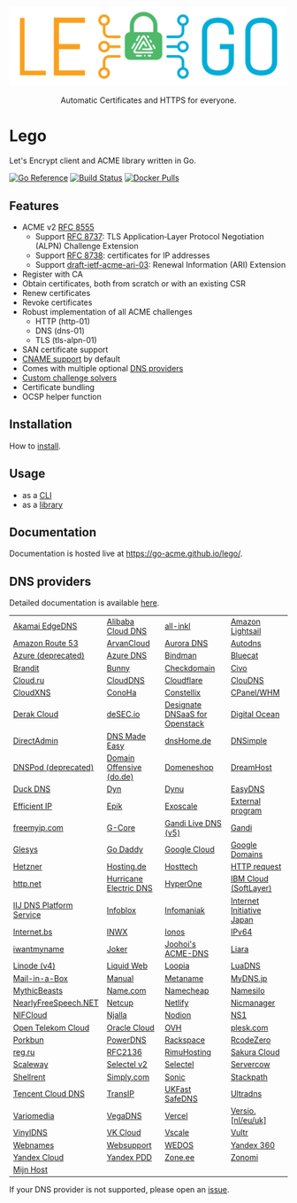 <div align="center">
  <img alt="lego logo" src="./docs/static/images/lego-logo.min.svg">
  <p>Automatic Certificates and HTTPS for everyone.</p>
</div>

# Lego

Let's Encrypt client and ACME library written in Go.

[![Go Reference](https://pkg.go.dev/badge/github.com/go-acme/lego/v4.svg)](https://pkg.go.dev/github.com/go-acme/lego/v4)
[![Build Status](https://github.com//go-acme/lego/workflows/Main/badge.svg?branch=master)](https://github.com//go-acme/lego/actions)
[![Docker Pulls](https://img.shields.io/docker/pulls/goacme/lego.svg)](https://hub.docker.com/r/goacme/lego/)

## Features

- ACME v2 [RFC 8555](https://www.rfc-editor.org/rfc/rfc8555.html)
  - Support [RFC 8737](https://www.rfc-editor.org/rfc/rfc8737.html): TLS Application‑Layer Protocol Negotiation (ALPN) Challenge Extension
  - Support [RFC 8738](https://www.rfc-editor.org/rfc/rfc8738.html): certificates for IP addresses
  - Support [draft-ietf-acme-ari-03](https://datatracker.ietf.org/doc/draft-ietf-acme-ari/): Renewal Information (ARI) Extension
- Register with CA
- Obtain certificates, both from scratch or with an existing CSR
- Renew certificates
- Revoke certificates
- Robust implementation of all ACME challenges
  - HTTP (http-01)
  - DNS (dns-01)
  - TLS (tls-alpn-01)
- SAN certificate support
- [CNAME support](https://letsencrypt.org/2019/10/09/onboarding-your-customers-with-lets-encrypt-and-acme.html) by default
- Comes with multiple optional [DNS providers](https://go-acme.github.io/lego/dns)
- [Custom challenge solvers](https://go-acme.github.io/lego/usage/library/writing-a-challenge-solver/)
- Certificate bundling
- OCSP helper function

## Installation

How to [install](https://go-acme.github.io/lego/installation/).

## Usage

- as a [CLI](https://go-acme.github.io/lego/usage/cli)
- as a [library](https://go-acme.github.io/lego/usage/library)

## Documentation

Documentation is hosted live at https://go-acme.github.io/lego/.

## DNS providers

Detailed documentation is available [here](https://go-acme.github.io/lego/dns).

<!-- START DNS PROVIDERS LIST -->

|                                                                              |                                                                         |                                                                                 |                                                                       |
| ---------------------------------------------------------------------------- | ----------------------------------------------------------------------- | ------------------------------------------------------------------------------- | --------------------------------------------------------------------- |
| [Akamai EdgeDNS](https://go-acme.github.io/lego/dns/edgedns/)                | [Alibaba Cloud DNS](https://go-acme.github.io/lego/dns/alidns/)         | [all-inkl](https://go-acme.github.io/lego/dns/allinkl/)                         | [Amazon Lightsail](https://go-acme.github.io/lego/dns/lightsail/)     |
| [Amazon Route 53](https://go-acme.github.io/lego/dns/route53/)               | [ArvanCloud](https://go-acme.github.io/lego/dns/arvancloud/)            | [Aurora DNS](https://go-acme.github.io/lego/dns/auroradns/)                     | [Autodns](https://go-acme.github.io/lego/dns/autodns/)                |
| [Azure (deprecated)](https://go-acme.github.io/lego/dns/azure/)              | [Azure DNS](https://go-acme.github.io/lego/dns/azuredns/)               | [Bindman](https://go-acme.github.io/lego/dns/bindman/)                          | [Bluecat](https://go-acme.github.io/lego/dns/bluecat/)                |
| [Brandit](https://go-acme.github.io/lego/dns/brandit/)                       | [Bunny](https://go-acme.github.io/lego/dns/bunny/)                      | [Checkdomain](https://go-acme.github.io/lego/dns/checkdomain/)                  | [Civo](https://go-acme.github.io/lego/dns/civo/)                      |
| [Cloud.ru](https://go-acme.github.io/lego/dns/cloudru/)                      | [CloudDNS](https://go-acme.github.io/lego/dns/clouddns/)                | [Cloudflare](https://go-acme.github.io/lego/dns/cloudflare/)                    | [ClouDNS](https://go-acme.github.io/lego/dns/cloudns/)                |
| [CloudXNS](https://go-acme.github.io/lego/dns/cloudxns/)                     | [ConoHa](https://go-acme.github.io/lego/dns/conoha/)                    | [Constellix](https://go-acme.github.io/lego/dns/constellix/)                    | [CPanel/WHM](https://go-acme.github.io/lego/dns/cpanel/)              |
| [Derak Cloud](https://go-acme.github.io/lego/dns/derak/)                     | [deSEC.io](https://go-acme.github.io/lego/dns/desec/)                   | [Designate DNSaaS for Openstack](https://go-acme.github.io/lego/dns/designate/) | [Digital Ocean](https://go-acme.github.io/lego/dns/digitalocean/)     |
| [DirectAdmin](https://go-acme.github.io/lego/dns/directadmin/)               | [DNS Made Easy](https://go-acme.github.io/lego/dns/dnsmadeeasy/)        | [dnsHome.de](https://go-acme.github.io/lego/dns/dnshomede/)                     | [DNSimple](https://go-acme.github.io/lego/dns/dnsimple/)              |
| [DNSPod (deprecated)](https://go-acme.github.io/lego/dns/dnspod/)            | [Domain Offensive (do.de)](https://go-acme.github.io/lego/dns/dode/)    | [Domeneshop](https://go-acme.github.io/lego/dns/domeneshop/)                    | [DreamHost](https://go-acme.github.io/lego/dns/dreamhost/)            |
| [Duck DNS](https://go-acme.github.io/lego/dns/duckdns/)                      | [Dyn](https://go-acme.github.io/lego/dns/dyn/)                          | [Dynu](https://go-acme.github.io/lego/dns/dynu/)                                | [EasyDNS](https://go-acme.github.io/lego/dns/easydns/)                |
| [Efficient IP](https://go-acme.github.io/lego/dns/efficientip/)              | [Epik](https://go-acme.github.io/lego/dns/epik/)                        | [Exoscale](https://go-acme.github.io/lego/dns/exoscale/)                        | [External program](https://go-acme.github.io/lego/dns/exec/)          |
| [freemyip.com](https://go-acme.github.io/lego/dns/freemyip/)                 | [G-Core](https://go-acme.github.io/lego/dns/gcore/)                     | [Gandi Live DNS (v5)](https://go-acme.github.io/lego/dns/gandiv5/)              | [Gandi](https://go-acme.github.io/lego/dns/gandi/)                    |
| [Glesys](https://go-acme.github.io/lego/dns/glesys/)                         | [Go Daddy](https://go-acme.github.io/lego/dns/godaddy/)                 | [Google Cloud](https://go-acme.github.io/lego/dns/gcloud/)                      | [Google Domains](https://go-acme.github.io/lego/dns/googledomains/)   |
| [Hetzner](https://go-acme.github.io/lego/dns/hetzner/)                       | [Hosting.de](https://go-acme.github.io/lego/dns/hostingde/)             | [Hosttech](https://go-acme.github.io/lego/dns/hosttech/)                        | [HTTP request](https://go-acme.github.io/lego/dns/httpreq/)           |
| [http.net](https://go-acme.github.io/lego/dns/httpnet/)                      | [Hurricane Electric DNS](https://go-acme.github.io/lego/dns/hurricane/) | [HyperOne](https://go-acme.github.io/lego/dns/hyperone/)                        | [IBM Cloud (SoftLayer)](https://go-acme.github.io/lego/dns/ibmcloud/) |
| [IIJ DNS Platform Service](https://go-acme.github.io/lego/dns/iijdpf/)       | [Infoblox](https://go-acme.github.io/lego/dns/infoblox/)                | [Infomaniak](https://go-acme.github.io/lego/dns/infomaniak/)                    | [Internet Initiative Japan](https://go-acme.github.io/lego/dns/iij/)  |
| [Internet.bs](https://go-acme.github.io/lego/dns/internetbs/)                | [INWX](https://go-acme.github.io/lego/dns/inwx/)                        | [Ionos](https://go-acme.github.io/lego/dns/ionos/)                              | [IPv64](https://go-acme.github.io/lego/dns/ipv64/)                    |
| [iwantmyname](https://go-acme.github.io/lego/dns/iwantmyname/)               | [Joker](https://go-acme.github.io/lego/dns/joker/)                      | [Joohoi's ACME-DNS](https://go-acme.github.io/lego/dns/acme-dns/)               | [Liara](https://go-acme.github.io/lego/dns/liara/)                    |
| [Linode (v4)](https://go-acme.github.io/lego/dns/linode/)                    | [Liquid Web](https://go-acme.github.io/lego/dns/liquidweb/)             | [Loopia](https://go-acme.github.io/lego/dns/loopia/)                            | [LuaDNS](https://go-acme.github.io/lego/dns/luadns/)                  |
| [Mail-in-a-Box](https://go-acme.github.io/lego/dns/mailinabox/)              | [Manual](https://go-acme.github.io/lego/dns/manual/)                    | [Metaname](https://go-acme.github.io/lego/dns/metaname/)                        | [MyDNS.jp](https://go-acme.github.io/lego/dns/mydnsjp/)               |
| [MythicBeasts](https://go-acme.github.io/lego/dns/mythicbeasts/)             | [Name.com](https://go-acme.github.io/lego/dns/namedotcom/)              | [Namecheap](https://go-acme.github.io/lego/dns/namecheap/)                      | [Namesilo](https://go-acme.github.io/lego/dns/namesilo/)              |
| [NearlyFreeSpeech.NET](https://go-acme.github.io/lego/dns/nearlyfreespeech/) | [Netcup](https://go-acme.github.io/lego/dns/netcup/)                    | [Netlify](https://go-acme.github.io/lego/dns/netlify/)                          | [Nicmanager](https://go-acme.github.io/lego/dns/nicmanager/)          |
| [NIFCloud](https://go-acme.github.io/lego/dns/nifcloud/)                     | [Njalla](https://go-acme.github.io/lego/dns/njalla/)                    | [Nodion](https://go-acme.github.io/lego/dns/nodion/)                            | [NS1](https://go-acme.github.io/lego/dns/ns1/)                        |
| [Open Telekom Cloud](https://go-acme.github.io/lego/dns/otc/)                | [Oracle Cloud](https://go-acme.github.io/lego/dns/oraclecloud/)         | [OVH](https://go-acme.github.io/lego/dns/ovh/)                                  | [plesk.com](https://go-acme.github.io/lego/dns/plesk/)                |
| [Porkbun](https://go-acme.github.io/lego/dns/porkbun/)                       | [PowerDNS](https://go-acme.github.io/lego/dns/pdns/)                    | [Rackspace](https://go-acme.github.io/lego/dns/rackspace/)                      | [RcodeZero](https://go-acme.github.io/lego/dns/rcodezero/)            |
| [reg.ru](https://go-acme.github.io/lego/dns/regru/)                          | [RFC2136](https://go-acme.github.io/lego/dns/rfc2136/)                  | [RimuHosting](https://go-acme.github.io/lego/dns/rimuhosting/)                  | [Sakura Cloud](https://go-acme.github.io/lego/dns/sakuracloud/)       |
| [Scaleway](https://go-acme.github.io/lego/dns/scaleway/)                     | [Selectel v2](https://go-acme.github.io/lego/dns/selectelv2/)           | [Selectel](https://go-acme.github.io/lego/dns/selectel/)                        | [Servercow](https://go-acme.github.io/lego/dns/servercow/)            |
| [Shellrent](https://go-acme.github.io/lego/dns/shellrent/)                   | [Simply.com](https://go-acme.github.io/lego/dns/simply/)                | [Sonic](https://go-acme.github.io/lego/dns/sonic/)                              | [Stackpath](https://go-acme.github.io/lego/dns/stackpath/)            |
| [Tencent Cloud DNS](https://go-acme.github.io/lego/dns/tencentcloud/)        | [TransIP](https://go-acme.github.io/lego/dns/transip/)                  | [UKFast SafeDNS](https://go-acme.github.io/lego/dns/safedns/)                   | [Ultradns](https://go-acme.github.io/lego/dns/ultradns/)              |
| [Variomedia](https://go-acme.github.io/lego/dns/variomedia/)                 | [VegaDNS](https://go-acme.github.io/lego/dns/vegadns/)                  | [Vercel](https://go-acme.github.io/lego/dns/vercel/)                            | [Versio.[nl/eu/uk]](https://go-acme.github.io/lego/dns/versio/)       |
| [VinylDNS](https://go-acme.github.io/lego/dns/vinyldns/)                     | [VK Cloud](https://go-acme.github.io/lego/dns/vkcloud/)                 | [Vscale](https://go-acme.github.io/lego/dns/vscale/)                            | [Vultr](https://go-acme.github.io/lego/dns/vultr/)                    |
| [Webnames](https://go-acme.github.io/lego/dns/webnames/)                     | [Websupport](https://go-acme.github.io/lego/dns/websupport/)            | [WEDOS](https://go-acme.github.io/lego/dns/wedos/)                              | [Yandex 360](https://go-acme.github.io/lego/dns/yandex360/)           |
| [Yandex Cloud](https://go-acme.github.io/lego/dns/yandexcloud/)              | [Yandex PDD](https://go-acme.github.io/lego/dns/yandex/)                | [Zone.ee](https://go-acme.github.io/lego/dns/zoneee/)                           | [Zonomi](https://go-acme.github.io/lego/dns/zonomi/)                  |
| [Mijn Host](https://go-acme.github.io/lego/dns/mijn-host/)                   |                                                                         |                                                                                 |                                                                       |

<!-- END DNS PROVIDERS LIST -->

If your DNS provider is not supported, please open an [issue](https://github.com/go-acme/lego/issues/new?assignees=&labels=enhancement%2C+new-provider&template=new_dns_provider.md).
